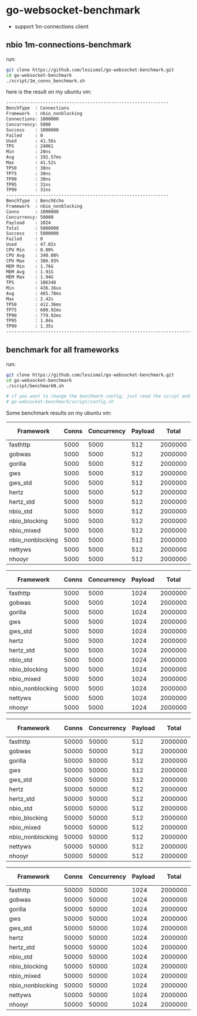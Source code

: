 # go-websocket-benchmark
- support 1m-connections client

## nbio 1m-connections-benchmark
run:
```sh
git clone https://github.com/lesismal/go-websocket-benchmark.git
cd go-websocket-benchmark
./script/1m_conns_benchmark.sh
```

here is the result on my ubuntu vm:
```sh
--------------------------------------------------------------
BenchType  : Connections
Framework  : nbio_nonblocking
Connections: 1000000
Concurrency: 5000
Success    : 1000000
Failed     : 0
Used       : 41.56s
TPS        : 24061
Min        : 20ns
Avg        : 192.57ms
Max        : 41.52s
TP50       : 30ns
TP75       : 30ns
TP90       : 30ns
TP95       : 31ns
TP99       : 31ns
--------------------------------------------------------------
BenchType  : BenchEcho
Framework  : nbio_nonblocking
Conns      : 1000000
Concurrency: 50000
Payload    : 1024
Total      : 5000000
Success    : 5000000
Failed     : 0
Used       : 47.02s
CPU Min    : 0.00%
CPU Avg    : 340.08%
CPU Max    : 386.93%
MEM Min    : 1.76G
MEM Avg    : 1.91G
MEM Max    : 1.94G
TPS        : 106348
Min        : 436.16us
Avg        : 465.78ms
Max        : 2.42s
TP50       : 412.36ms
TP75       : 600.92ms
TP90       : 779.92ms
TP95       : 1.04s
TP99       : 1.35s
--------------------------------------------------------------------------
```

## benchmark for all frameworks
run:
```sh
git clone https://github.com/lesismal/go-websocket-benchmark.git
cd go-websocket-benchmark
./script/benchmarkN.sh

# if you want to change the benchmark config, just read the script and edit:
# go-websocket-benchmark/script/config.sh
```



Some benchmark results on my ubuntu vm:

|    Framework     | Conns | Concurrency | Payload |  Total  | Success | Failed |  Used  | CPU Min | CPU Avg | CPU Max | MEM Min | MEM Avg | MEM Max |  TPS   |   Min   |   Avg   |   Max    |  TP50   |  TP75   |  TP90   |  TP95   |  TP99   |
|     ---          |  ---  |     ---     |   ---   |   ---   |   ---   |  ---   |  ---   |   ---   |   ---   |   ---   |   ---   |   ---   |   ---   |  ---   |   ---   |   ---   |   ---    |   ---   |   ---   |   ---   |   ---   |   ---   |
|   fasthttp       | 5000  |    5000     |   512   | 2000000 | 2000000 |   0    | 8.81s  |  0.00   | 253.55  | 305.64  | 110.35M | 116.50M | 122.34M | 227037 | 13.54us | 21.99ms | 173.22ms | 20.96ms | 26.93ms | 34.80ms | 40.87ms | 53.00ms |
|    gobwas        | 5000  |    5000     |   512   | 2000000 | 2000000 |   0    | 10.38s | 119.89  | 314.48  | 355.94  | 48.59M  | 49.14M  | 49.38M  | 192630 | 25.14us | 25.90ms | 145.92ms | 24.24ms | 30.67ms | 40.04ms | 47.98ms | 71.16ms |
|    gorilla       | 5000  |    5000     |   512   | 2000000 | 2000000 |   0    | 8.72s  |  0.00   | 247.40  | 298.95  | 109.66M | 115.89M | 121.89M | 229291 | 11.77us | 21.76ms | 113.70ms | 21.02ms | 26.57ms | 34.45ms | 40.15ms | 54.68ms |
|     gws          | 5000  |    5000     |   512   | 2000000 | 2000000 |   0    | 8.46s  | 125.96  | 260.74  | 293.96  | 84.95M  | 87.63M  | 90.57M  | 236327 | 12.57us | 21.11ms | 122.54ms | 20.39ms | 26.01ms | 33.71ms | 39.07ms | 50.39ms |
|    gws_std       | 5000  |    5000     |   512   | 2000000 | 2000000 |   0    | 8.58s  | 162.76  | 266.11  | 299.96  | 137.68M | 154.97M | 172.57M | 232984 | 13.02us | 21.43ms | 126.51ms | 20.54ms | 26.43ms | 34.09ms | 40.02ms | 53.97ms |
|    hertz         | 5000  |    5000     |   512   | 2000000 | 2000000 |   0    | 9.62s  | 211.68  | 320.32  | 349.93  | 248.12M | 287.03M | 307.22M | 207848 | 20.69us | 24.01ms | 145.31ms | 23.11ms | 29.29ms | 36.92ms | 42.64ms | 57.42ms |
|   hertz_std      | 5000  |    5000     |   512   | 2000000 | 2000000 |   0    | 8.72s  |  0.00   | 258.01  | 314.82  | 153.48M | 159.48M | 165.15M | 229403 | 12.69us | 21.76ms | 119.60ms | 20.65ms | 26.86ms | 35.07ms | 40.78ms | 56.63ms |
|   nbio_std       | 5000  |    5000     |   512   | 2000000 | 2000000 |   0    | 8.43s  | 118.87  | 271.06  | 306.95  | 100.20M | 112.34M | 120.38M | 237357 | 15.00us | 21.04ms | 126.39ms | 20.08ms | 25.74ms | 33.19ms | 39.02ms | 53.45ms |
|  nbio_blocking   | 5000  |    5000     |   512   | 2000000 | 2000000 |   0    | 8.46s  | 132.80  | 276.17  | 304.95  | 94.09M  | 114.86M | 120.18M | 236352 | 14.08us | 21.11ms | 142.06ms | 20.12ms | 26.08ms | 33.77ms | 38.89ms | 52.54ms |
|   nbio_mixed     | 5000  |    5000     |   512   | 2000000 | 2000000 |   0    | 8.64s  | 174.96  | 280.20  | 305.95  | 99.80M  | 149.29M | 199.12M | 231512 | 14.64us | 21.56ms | 115.73ms | 20.55ms | 26.83ms | 34.94ms | 40.03ms | 52.95ms |
| nbio_nonblocking | 5000  |    5000     |   512   | 2000000 | 2000000 |   0    | 10.22s |  60.91  | 293.45  | 328.95  | 67.08M  | 76.64M  | 80.02M  | 195621 | 61.20us | 25.49ms | 147.35ms | 24.42ms | 31.48ms | 39.32ms | 45.08ms | 58.77ms |
|    nettyws       | 5000  |    5000     |   512   | 2000000 | 2000000 |   0    | 8.87s  |  0.00   | 295.44  | 356.94  | 144.62M | 152.53M | 154.78M | 225540 | 18.68us | 22.13ms | 137.54ms | 20.99ms | 27.61ms | 35.70ms | 41.32ms | 53.48ms |
|    nhooyr        | 5000  |    5000     |   512   | 2000000 | 2000000 |   0    | 9.65s  | 238.72  | 364.58  | 391.94  | 171.47M | 183.18M | 194.76M | 207206 | 23.22us | 24.10ms | 126.25ms | 22.95ms | 29.37ms | 37.25ms | 43.42ms | 56.18ms |


|    Framework     | Conns | Concurrency | Payload |  Total  | Success | Failed |  Used  | CPU Min | CPU Avg | CPU Max | MEM Min | MEM Avg | MEM Max |  TPS   |   Min   |   Avg   |   Max    |  TP50   |  TP75   |  TP90   |   TP95   |   TP99   |
|     ---          |  ---  |     ---     |   ---   |   ---   |   ---   |  ---   |  ---   |   ---   |   ---   |   ---   |   ---   |   ---   |   ---   |  ---   |   ---   |   ---   |   ---    |   ---   |   ---   |   ---   |   ---    |   ---    |
|   fasthttp       | 5000  |    5000     |  1024   | 2000000 | 2000000 |   0    | 9.29s  |  78.93  | 257.04  | 287.67  | 151.58M | 151.61M | 151.87M | 215210 | 15.58us | 23.19ms | 130.86ms | 22.06ms | 28.93ms | 37.15ms | 43.68ms  | 56.52ms  |
|    gobwas        | 5000  |    5000     |  1024   | 2000000 | 2000000 |   0    | 16.15s |  24.96  | 336.72  | 371.94  | 48.37M  | 49.57M  | 55.72M  | 123863 | 35.35us | 40.25ms | 485.88ms | 31.11ms | 44.68ms | 95.38ms | 122.25ms | 174.92ms |
|    gorilla       | 5000  |    5000     |  1024   | 2000000 | 2000000 |   0    | 9.48s  | 125.95  | 260.00  | 282.67  | 156.41M | 156.49M | 156.64M | 210963 | 15.52us | 23.66ms | 123.84ms | 22.29ms | 29.52ms | 38.24ms | 45.22ms  | 61.84ms  |
|     gws          | 5000  |    5000     |  1024   | 2000000 | 2000000 |   0    | 9.16s  |  33.99  | 244.30  | 277.08  | 87.57M  | 89.25M  | 90.92M  | 218353 | 13.75us | 22.87ms | 143.69ms | 21.56ms | 28.20ms | 36.97ms | 43.14ms  | 57.69ms  |
|    gws_std       | 5000  |    5000     |  1024   | 2000000 | 2000000 |   0    | 9.33s  |  89.94  | 252.98  | 276.96  | 169.14M | 171.10M | 172.99M | 214287 | 14.56us | 23.29ms | 149.71ms | 22.10ms | 28.75ms | 37.69ms | 44.60ms  | 58.83ms  |
|    hertz         | 5000  |    5000     |  1024   | 2000000 | 2000000 |   0    | 10.57s | 180.77  | 323.38  | 348.94  | 350.20M | 351.54M | 352.17M | 189169 | 20.88us | 26.39ms | 132.95ms | 25.09ms | 32.34ms | 40.89ms | 46.65ms  | 62.32ms  |
|   hertz_std      | 5000  |    5000     |  1024   | 2000000 | 2000000 |   0    | 9.51s  | 138.91  | 279.22  | 302.95  | 222.49M | 222.49M | 222.49M | 210406 | 14.92us | 23.71ms | 175.80ms | 22.40ms | 29.65ms | 38.13ms | 44.50ms  | 57.71ms  |
|   nbio_std       | 5000  |    5000     |  1024   | 2000000 | 2000000 |   0    | 9.17s  |  44.94  | 264.50  | 297.53  | 100.53M | 109.56M | 116.48M | 218021 | 15.14us | 22.90ms | 215.49ms | 21.56ms | 28.56ms | 37.42ms | 43.50ms  | 57.12ms  |
|  nbio_blocking   | 5000  |    5000     |  1024   | 2000000 | 2000000 |   0    | 9.32s  |  72.92  | 270.06  | 300.55  | 120.90M | 122.65M | 124.82M | 214547 | 16.45us | 23.28ms | 136.81ms | 22.03ms | 28.73ms | 37.75ms | 43.83ms  | 60.47ms  |
|   nbio_mixed     | 5000  |    5000     |  1024   | 2000000 | 2000000 |   0    | 9.30s  |  73.98  | 268.04  | 295.91  | 203.26M | 205.56M | 219.07M | 215056 | 15.03us | 23.21ms | 164.54ms | 21.96ms | 28.90ms | 37.69ms | 43.22ms  | 57.67ms  |
| nbio_nonblocking | 5000  |    5000     |  1024   | 2000000 | 2000000 |   0    | 10.79s |  0.00   | 287.07  | 329.96  | 80.02M  | 80.24M  | 80.33M  | 185422 | 47.20us | 26.92ms | 113.63ms | 25.86ms | 33.50ms | 41.38ms | 46.90ms  | 60.75ms  |
|    nettyws       | 5000  |    5000     |  1024   | 2000000 | 2000000 |   0    | 9.81s  |  0.00   | 292.30  | 337.94  | 152.49M | 158.26M | 160.03M | 203823 | 17.07us | 24.47ms | 152.48ms | 23.51ms | 30.16ms | 38.75ms | 44.89ms  | 57.50ms  |
|    nhooyr        | 5000  |    5000     |  1024   | 2000000 | 2000000 |   0    | 10.71s |  0.00   | 330.32  | 386.16  | 188.01M | 201.00M | 213.34M | 186713 | 19.75us | 26.73ms | 158.23ms | 25.57ms | 32.99ms | 42.05ms | 47.96ms  | 61.02ms  |


|    Framework     | Conns | Concurrency | Payload |  Total  | Success | Failed |  Used  | CPU Min | CPU Avg | CPU Max | MEM Min | MEM Avg | MEM Max |  TPS   |   Min    |   Avg    |   Max    |   TP50   |   TP75   |   TP90   |   TP95   |   TP99   |
|     ---          |  ---  |     ---     |   ---   |   ---   |   ---   |  ---   |  ---   |   ---   |   ---   |   ---   |   ---   |   ---   |   ---   |  ---   |   ---    |   ---    |   ---    |   ---    |   ---    |   ---    |   ---    |   ---    |
|   fasthttp       | 50000 |    50000    |   512   | 2000000 | 2000000 |   0    | 9.59s  | 155.74  | 316.03  | 353.96  |  1.00G  |  1.01G  |  1.01G  | 208463 | 672.84us | 235.63ms | 446.77ms | 232.50ms | 267.24ms | 301.28ms | 320.97ms | 365.59ms |
|    gobwas        | 50000 |    50000    |   512   | 2000000 | 2000000 |   0    | 10.86s |  0.00   | 351.79  | 398.94  | 393.80M | 393.80M | 393.80M | 184163 |  1.94ms  | 265.71ms | 685.03ms | 260.58ms | 296.02ms | 338.06ms | 369.09ms | 460.10ms |
|    gorilla       | 50000 |    50000    |   512   | 2000000 | 2000000 |   0    | 9.57s  | 152.92  | 313.11  | 345.89  |  1.00G  |  1.01G  |  1.01G  | 209054 | 90.90us  | 232.98ms | 510.78ms | 230.23ms | 261.17ms | 297.05ms | 326.64ms | 383.13ms |
|     gws          | 50000 |    50000    |   512   | 2000000 | 2000000 |   0    | 9.34s  |  49.97  | 284.29  | 337.62  | 557.71M | 599.16M | 617.80M | 214198 | 56.99us  | 227.94ms | 474.82ms | 226.45ms | 256.52ms | 284.08ms | 305.77ms | 359.43ms |
|    gws_std       | 50000 |    50000    |   512   | 2000000 | 2000000 |   0    | 9.39s  |  81.86  | 301.17  | 336.95  |  1.05G  |  1.08G  |  1.13G  | 213103 | 187.38us | 229.65ms | 521.65ms | 222.61ms | 259.26ms | 298.21ms | 322.49ms | 372.97ms |
|    hertz         | 50000 |    50000    |   512   | 2000000 | 2000000 |   0    | 12.62s | 196.84  | 319.75  | 353.96  |  2.05G  |  2.10G  |  2.14G  | 158421 | 213.72us | 307.07ms | 863.56ms | 277.44ms | 323.82ms | 469.88ms | 516.49ms | 602.03ms |
|   hertz_std      | 50000 |    50000    |   512   | 2000000 | 2000000 |   0    | 9.41s  |  94.94  | 323.60  | 371.58  |  1.35G  |  1.35G  |  1.36G  | 212503 | 759.58us | 229.96ms | 487.21ms | 226.63ms | 257.04ms | 288.95ms | 310.91ms | 357.82ms |
|   nbio_std       | 50000 |    50000    |   512   | 2000000 | 2000000 |   0    | 9.11s  |  0.00   | 294.70  | 343.96  | 702.45M | 724.03M | 767.18M | 219637 | 218.59us | 222.54ms | 559.36ms | 218.14ms | 250.63ms | 282.07ms | 306.18ms | 367.30ms |
|  nbio_blocking   | 50000 |    50000    |   512   | 2000000 | 2000000 |   0    | 9.23s  |  12.99  | 305.90  | 354.47  | 565.89M | 616.98M | 654.36M | 216751 | 60.58us  | 226.17ms | 505.45ms | 219.81ms | 254.94ms | 292.15ms | 319.33ms | 368.63ms |
|   nbio_mixed     | 50000 |    50000    |   512   | 2000000 | 2000000 |   0    | 10.52s | 162.94  | 339.68  | 367.94  | 338.53M | 398.62M | 413.24M | 190132 | 319.82us | 257.71ms |  1.15s   | 217.85ms | 284.30ms | 384.32ms | 703.52ms | 872.24ms |
| nbio_nonblocking | 50000 |    50000    |   512   | 2000000 | 2000000 |   0    | 10.53s | 173.81  | 341.98  | 367.93  | 177.88M | 192.83M | 198.71M | 189846 | 650.61us | 257.19ms | 861.56ms | 246.61ms | 294.02ms | 358.51ms | 418.57ms | 531.04ms |
|    nettyws       | 50000 |    50000    |   512   | 2000000 | 2000000 |   0    | 10.43s | 120.85  | 366.20  | 399.37  |  1.04G  |  1.15G  |  1.29G  | 191729 | 697.76us | 255.90ms | 526.77ms | 252.98ms | 285.52ms | 325.63ms | 350.41ms | 405.57ms |
|    nhooyr        | 50000 |    50000    |   512   | 2000000 | 2000000 |   0    | 11.37s | 118.91  | 372.23  | 398.93  |  1.57G  |  1.58G  |  1.59G  | 175971 |  1.06ms  | 276.70ms | 556.31ms | 274.38ms | 299.59ms | 325.29ms | 348.44ms | 401.14ms |


|    Framework     | Conns | Concurrency | Payload |  Total  | Success | Failed |  Used  | CPU Min | CPU Avg | CPU Max | MEM Min | MEM Avg | MEM Max |  TPS   |   Min    |   Avg    |   Max    |   TP50   |   TP75   |   TP90   |   TP95   |   TP99   |
|     ---          |  ---  |     ---     |   ---   |   ---   |   ---   |  ---   |  ---   |   ---   |   ---   |   ---   |   ---   |   ---   |   ---   |  ---   |   ---    |   ---    |   ---    |   ---    |   ---    |   ---    |   ---    |   ---    |
|   fasthttp       | 50000 |    50000    |  1024   | 2000000 | 2000000 |   0    | 10.86s |  0.00   | 285.04  | 334.83  |  1.19G  |  1.20G  |  1.20G  | 184190 | 474.62us | 266.10ms | 590.88ms | 262.75ms | 300.27ms | 336.56ms | 360.62ms | 416.60ms |
|    gobwas        | 50000 |    50000    |  1024   | 2000000 | 2000000 |   0    | 15.19s |  67.97  | 371.30  | 398.05  | 394.43M | 394.43M | 394.43M | 131685 | 67.14us  | 371.38ms | 621.82ms | 376.92ms | 393.27ms | 412.80ms | 431.02ms | 501.39ms |
|    gorilla       | 50000 |    50000    |  1024   | 2000000 | 2000000 |   0    | 10.33s |  23.96  | 292.07  | 335.95  |  1.77G  |  1.77G  |  1.77G  | 193585 | 583.91us | 252.95ms | 546.23ms | 249.28ms | 283.45ms | 316.88ms | 337.06ms | 403.51ms |
|     gws          | 50000 |    50000    |  1024   | 2000000 | 2000000 |   0    | 9.82s  |  0.00   | 267.33  | 330.68  | 722.02M | 723.50M | 733.49M | 203663 | 57.30us  | 240.82ms | 481.35ms | 238.07ms | 270.03ms | 302.99ms | 323.48ms | 363.92ms |
|    gws_std       | 50000 |    50000    |  1024   | 2000000 | 2000000 |   0    | 9.76s  |  0.00   | 273.99  | 331.95  |  1.39G  |  1.39G  |  1.39G  | 204857 | 381.02us | 239.33ms | 500.62ms | 234.79ms | 270.55ms | 305.55ms | 330.23ms | 383.82ms |
|    hertz         | 50000 |    50000    |  1024   | 2000000 | 2000000 |   0    | 13.16s |  45.98  | 298.22  | 332.32  |  2.74G  |  2.79G  |  2.85G  | 151970 | 18.30ms  | 321.49ms | 853.26ms | 289.65ms | 314.86ms | 530.60ms | 562.90ms | 616.33ms |
|   hertz_std      | 50000 |    50000    |  1024   | 2000000 | 2000000 |   0    | 10.08s |  0.00   | 324.91  | 379.95  |  1.73G  |  1.73G  |  1.73G  | 198317 | 278.06us | 246.62ms | 529.95ms | 242.94ms | 278.08ms | 313.84ms | 334.51ms | 371.31ms |
|   nbio_std       | 50000 |    50000    |  1024   | 2000000 | 2000000 |   0    | 9.77s  |  0.00   | 282.36  | 347.65  | 721.96M | 724.28M | 724.76M | 204652 |  5.08ms  | 239.94ms | 521.49ms | 237.47ms | 267.97ms | 300.93ms | 322.00ms | 360.49ms |
|  nbio_blocking   | 50000 |    50000    |  1024   | 2000000 | 2000000 |   0    | 9.77s  |  0.00   | 297.47  | 357.54  | 674.52M | 732.30M | 786.37M | 204706 | 249.79us | 240.04ms | 482.05ms | 238.59ms | 269.63ms | 301.25ms | 320.59ms | 354.74ms |
|   nbio_mixed     | 50000 |    50000    |  1024   | 2000000 | 2000000 |   0    | 11.23s |  56.91  | 330.72  | 379.94  | 537.72M | 542.00M | 569.14M | 178023 | 20.79ms  | 274.10ms |  1.10s   | 233.19ms | 293.63ms | 406.34ms | 709.66ms | 873.43ms |
| nbio_nonblocking | 50000 |    50000    |  1024   | 2000000 | 2000000 |   0    | 11.12s |  32.98  | 330.72  | 370.94  | 180.21M | 200.46M | 205.17M | 179776 | 474.58us | 273.26ms | 704.93ms | 264.23ms | 312.75ms | 389.26ms | 445.25ms | 537.87ms |
|    nettyws       | 50000 |    50000    |  1024   | 2000000 | 2000000 |   0    | 11.04s |  0.00   | 352.26  | 400.91  |  1.08G  |  1.23G  |  1.30G  | 181139 | 101.83us | 270.37ms | 643.07ms | 265.58ms | 306.69ms | 341.23ms | 366.41ms | 440.76ms |
|    nhooyr        | 50000 |    50000    |  1024   | 2000000 | 2000000 |   0    | 12.34s | 124.89  | 375.45  | 400.38  |  1.72G  |  1.73G  |  1.74G  | 162104 | 154.26us | 301.29ms | 548.44ms | 297.78ms | 328.81ms | 367.04ms | 387.95ms | 452.46ms |

